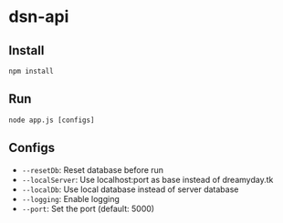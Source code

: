 dsn-api
=======

## Install
```
npm install
```

## Run
```
node app.js [configs]
```

## Configs
- `--resetDb`: Reset database before run
- `--localServer`: Use localhost:port as base instead of dreamyday.tk
- `--localDb`: Use local database instead of server database
- `--logging`: Enable logging
- `--port`: Set the port (default: 5000)
